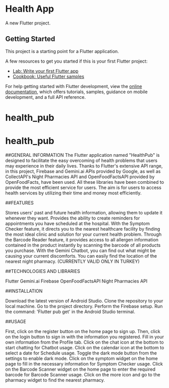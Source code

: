 # Health App

A new Flutter project.

## Getting Started

This project is a starting point for a Flutter application.

A few resources to get you started if this is your first Flutter project:

- [Lab: Write your first Flutter app](https://docs.flutter.dev/get-started/codelab)
- [Cookbook: Useful Flutter samples](https://docs.flutter.dev/cookbook)

For help getting started with Flutter development, view the
[online documentation](https://docs.flutter.dev/), which offers tutorials,
samples, guidance on mobile development, and a full API reference.
# health_pub
# health_pub


##GENERAL INFORMATION
The Flutter application named "HealthPub" is designed to facilitate the easy overcoming of health problems that users may experience in their daily lives. Thanks to Flutter's extensive API range, in this project, Firebase and Gemini.ai APIs provided by Google, as well as CollectAPI's Night Pharmacies API and OpenFoodFactsAPI provided by OpenFoodFacts, have been used. All these libraries have been combined to provide the most efficient service for users. The aim is for users to access health services by utilizing their time and money most efficiently.

##FEATURES

Stores users' past and future health information, allowing them to update it whenever they want.
Provides the ability to create reminders for appointments you have scheduled at the hospital.
With the Symptom Checker feature, it directs you to the nearest healthcare facility by finding the most ideal clinic and solution for your current health problem.
Through the Barcode Reader feature, it provides access to all allergen information contained in the product instantly by scanning the barcode of all products you purchase.
With the Gemini Chatbot, you can find out what might be causing your current discomforts.
You can easily find the location of the nearest night pharmacy. (CURRENTLY VALID ONLY IN TURKEY)

##TECHNOLOGIES AND LIBRARIES

Flutter
Gemini.ai
Firebase
OpenFoodFactsAPI
Night Pharmacies API

##INSTALLATION

Download the latest version of Android Studio.
Clone the repository to your local machine.
Go to the project directory.
Perform the Firebase setup.
Run the command: 'Flutter pub get' in the Android Studio terminal.

##USAGE

First, click on the register button on the home page to sign up.
Then, click on the login button to sign in with the information you registered.
Fill in your own information from the Profile tab.
Click on the chat icon at the bottom to start chatting for Chatbot usage.
Click on the calendar icon at the bottom to select a date for Schedule usage.
Toggle the dark mode button from the settings to enable dark mode.
Click on the symptom widget on the home page to fill in the necessary information for Symptom Checker usage.
Click on the Barcode Scanner widget on the home page to enter the required barcode for Barcode Scanner usage.
Click on the more icon and go to the pharmacy widget to find the nearest pharmacy.




